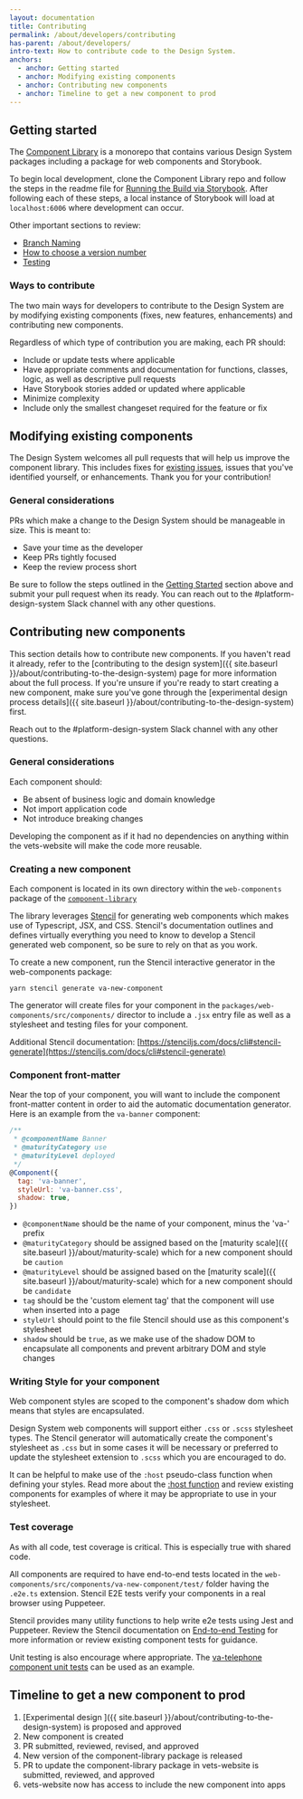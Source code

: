 ```yaml
---
layout: documentation
title: Contributing
permalink: /about/developers/contributing
has-parent: /about/developers/
intro-text: How to contribute code to the Design System.
anchors:
  - anchor: Getting started
  - anchor: Modifying existing components
  - anchor: Contributing new components
  - anchor: Timeline to get a new component to prod
---
```


## Getting started

The [Component Library](https://github.com/department-of-veterans-affairs/component-library) is a monorepo that contains various Design System packages including a package for web components and Storybook.

To begin local development, clone the Component Library repo and follow the steps in the readme file for [Running the Build via Storybook](https://github.com/department-of-veterans-affairs/component-library?tab=readme-ov-file#running-build-via-storybook). After following each of these steps, a local instance of Storybook will load at `localhost:6006` where development can occur.

Other important sections to review:

- [Branch Naming](https://github.com/department-of-veterans-affairs/component-library?tab=readme-ov-file#branch-naming)
- [How to choose a version number](https://github.com/department-of-veterans-affairs/component-library?tab=readme-ov-file#how-to-choose-a-version-number)
- [Testing](https://github.com/department-of-veterans-affairs/component-library?tab=readme-ov-file#testing)

### Ways to contribute

The two main ways for developers to contribute to the Design System are by modifying existing components (fixes, new features, enhancements) and contributing new components. 

Regardless of which type of contribution you are making, each PR should:

- Include or update tests where applicable
- Have appropriate comments and documentation for functions, classes, logic, as well as descriptive pull requests
- Have Storybook stories added or updated where applicable
- Minimize complexity
- Include only the smallest changeset required for the feature or fix

## Modifying existing components

The Design System welcomes all pull requests that will help us improve the component library. This includes fixes for [existing issues](https://github.com/department-of-veterans-affairs/vets-design-system-documentation/issues), issues that you've identified yourself, or enhancements. Thank you for your contribution!

### General considerations

PRs which make a change to the Design System should be manageable in size. This is meant to:

- Save your time as the developer
- Keep PRs tightly focused
- Keep the review process short

Be sure to follow the steps outlined in the [Getting Started](/about/developers/contributing#getting-started) section above and submit your pull request when its ready. You can reach out to the #platform-design-system Slack channel with any other questions.

## Contributing new components

This section details how to contribute new components. If you haven't read it already, refer to the [contributing to the design system]({{ site.baseurl }}/about/contributing-to-the-design-system) page for more information about the full process. If you're unsure if you're ready to start creating a new component, make sure you've gone through the [experimental design process details]({{ site.baseurl }}/about/contributing-to-the-design-system) first. 

Reach out to the #platform-design-system Slack channel with any other questions.

### General considerations

Each component should:
- Be absent of business logic and domain knowledge
- Not import application code
- Not introduce breaking changes

Developing the component as if it had no dependencies on anything within the vets-website will make the code more reusable.

### Creating a new component

Each component is located in its own directory within the `web-components` package of the [`component-library`](https://github.com/department-of-veterans-affairs/component-library/tree/main/packages/web-components/src/components)

The library leverages [Stencil](https://stenciljs.com/docs/introduction) for generating web components which makes use of Typescript, JSX, and CSS. Stencil's documentation outlines and defines virtually everything you need to know to develop a Stencil generated web component, so be sure to rely on that as you work.

To create a new component, run the Stencil interactive generator in the web-components package: 

`yarn stencil generate va-new-component`

The generator will create files for your component in the `packages/web-components/src/components/` director to include a `.jsx` entry file as well as a stylesheet and testing files for your component.

Additional Stencil documentation: [https://stenciljs.com/docs/cli#stencil-generate](https://stenciljs.com/docs/cli#stencil-generate)

### Component front-matter

Near the top of your component, you will want to include the component front-matter content in order to aid the automatic documentation generator. Here is an example from the `va-banner` component:

```javascript
/**
 * @componentName Banner
 * @maturityCategory use
 * @maturityLevel deployed
 */
@Component({
  tag: 'va-banner',
  styleUrl: 'va-banner.css',
  shadow: true,
})
```

- `@componentName` should be the name of your component, minus the 'va-' prefix
- `@maturityCategory` should be assigned based on the [maturity scale]({{ site.baseurl }}/about/maturity-scale) which for a new component should be `caution`
- `@maturityLevel` should be assigned based on the [maturity scale]({{ site.baseurl }}/about/maturity-scale) which for a new component should be `candidate`
- `tag` should be the 'custom element tag' that the component will use when inserted into a page
- `styleUrl` should point to the file Stencil should use as this component's stylesheet
- `shadow` should be `true`, as we make use of the shadow DOM to encapsulate all components and prevent arbitrary DOM and style changes

### Writing Style for your component

Web component styles are scoped to the component's shadow dom which means that styles are encapsulated.

Design System web components will support either `.css` or `.scss` stylesheet types. The Stencil generator will automatically create the component's stylesheet as `.css` but in some cases it will be necessary or preferred to update the stylesheet extension to `.scss` which you are encouraged to do.

It can be helpful to make use of the `:host` pseudo-class function when defining your styles. Read more about the [:host function](https://developer.mozilla.org/en-US/docs/Web/CSS/:host_function) and review existing components for examples of where it may be appropriate to use in your stylesheet.

### Test coverage

As with all code, test coverage is critical. This is especially true with shared code. 

All components are required to have end-to-end tests located in the `web-components/src/components/va-new-component/test/` folder having the `.e2e.ts` extension. Stencil E2E tests verify your components in a real browser using Puppeteer.

Stencil provides many utility functions to help write e2e tests using Jest and Puppeteer. Review the Stencil documentation on [End-to-end Testing](https://stenciljs.com/docs/end-to-end-testing) for more information or review existing component tests for guidance.

Unit testing is also encourage where appropriate. The [va-telephone component unit tests](https://github.com/department-of-veterans-affairs/component-library/blob/main/packages/web-components/src/components/va-telephone/test/va-telephone.spec.tsx) can be used as an example.

## Timeline to get a new component to prod

1. [Experimental design ]({{ site.baseurl }}/about/contributing-to-the-design-system) is proposed and approved
2. New component is created
3. PR submitted, reviewed, revised, and approved
4. New version of the component-library package is released
5. PR to update the component-library package in vets-website is submitted, reviewed, and approved
6. vets-website now has access to include the new component into apps